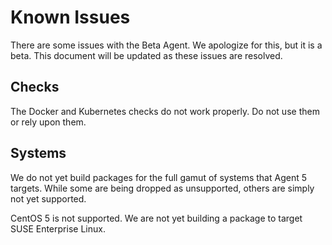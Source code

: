 # Known Issues

There are some issues with the Beta Agent. We apologize for this, but it is a beta. This document will be updated as these issues are resolved.

## Checks

The Docker and Kubernetes checks do not work properly. Do not use them or rely upon them.

## Systems

We do not yet build packages for the full gamut of systems that Agent 5 targets. While some are being dropped as unsupported, others are simply not yet supported.

CentOS 5 is not supported.
We are not yet building a package to target SUSE Enterprise Linux.
